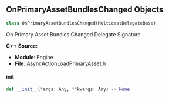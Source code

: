 ## OnPrimaryAssetBundlesChanged Objects

```python
class OnPrimaryAssetBundlesChanged(MulticastDelegateBase)
```

On Primary Asset Bundles Changed  Delegate Signature

**C++ Source:**

- **Module**: Engine
- **File**: AsyncActionLoadPrimaryAsset.h

<a id="unreal.OnPrimaryAssetBundlesChanged.__init__"></a>

#### __init__

```python
def __init__(*args: Any, **kwargs: Any) -> None
```

<a id="unreal.OnPrimaryAssetClassListLoaded"></a>